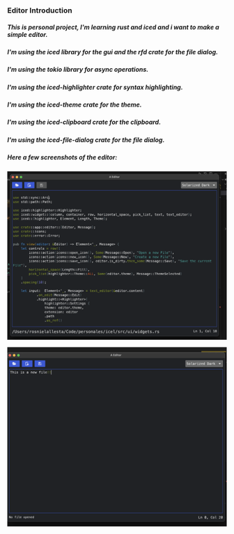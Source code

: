 


### Editor Introduction

##### This is personal project, I'm learning rust and iced and i want to make a simple editor.

##### I'm using the iced library for the gui and the rfd crate for the file dialog.

##### I'm using the tokio library for async operations.

##### I'm using the iced-highlighter crate for syntax highlighting.

##### I'm using the iced-theme crate for the theme.

##### I'm using the iced-clipboard crate for the clipboard.

##### I'm using the iced-file-dialog crate for the file dialog.

##### Here a few screenshots of the editor:

![alt text](<resources/CleanShot 2025-08-27 at 06.43.47@2x.png>)


![alt text](<resources/CleanShot 2025-08-27 at 06.45.11@2x.png>)